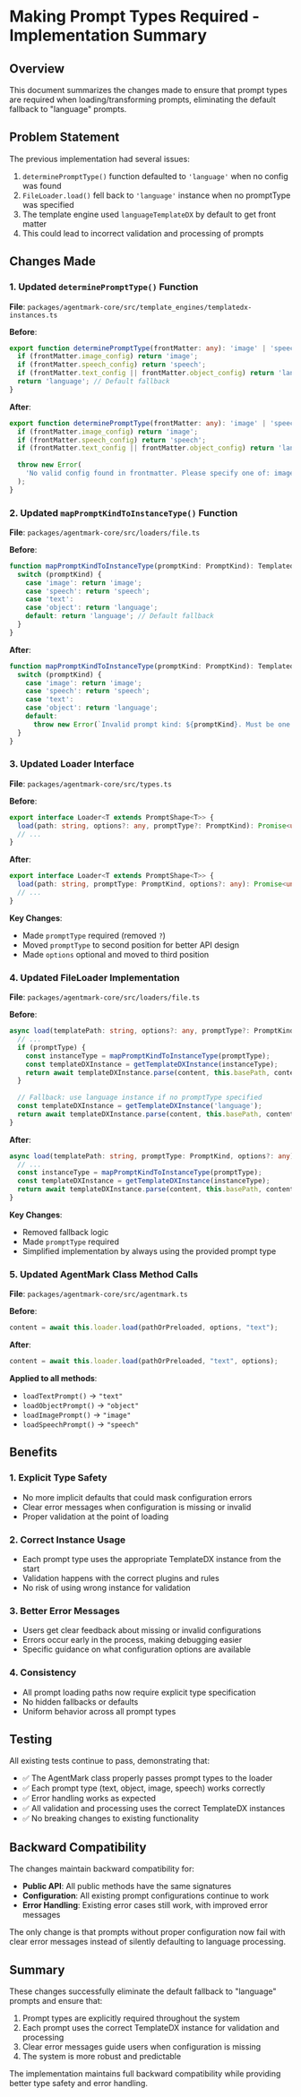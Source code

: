 # Making Prompt Types Required - Implementation Summary

## Overview
This document summarizes the changes made to ensure that prompt types are required when loading/transforming prompts, eliminating the default fallback to "language" prompts.

## Problem Statement
The previous implementation had several issues:
1. `determinePromptType()` function defaulted to `'language'` when no config was found
2. `FileLoader.load()` fell back to `'language'` instance when no promptType was specified
3. The template engine used `languageTemplateDX` by default to get front matter
4. This could lead to incorrect validation and processing of prompts

## Changes Made

### 1. Updated `determinePromptType()` Function
**File**: `packages/agentmark-core/src/template_engines/templatedx-instances.ts`

**Before**:
```typescript
export function determinePromptType(frontMatter: any): 'image' | 'speech' | 'language' {
  if (frontMatter.image_config) return 'image';
  if (frontMatter.speech_config) return 'speech';
  if (frontMatter.text_config || frontMatter.object_config) return 'language';
  return 'language'; // Default fallback
}
```

**After**:
```typescript
export function determinePromptType(frontMatter: any): 'image' | 'speech' | 'language' {
  if (frontMatter.image_config) return 'image';
  if (frontMatter.speech_config) return 'speech';
  if (frontMatter.text_config || frontMatter.object_config) return 'language';
  
  throw new Error(
    'No valid config found in frontmatter. Please specify one of: image_config, speech_config, text_config, or object_config.'
  );
}
```

### 2. Updated `mapPromptKindToInstanceType()` Function
**File**: `packages/agentmark-core/src/loaders/file.ts`

**Before**:
```typescript
function mapPromptKindToInstanceType(promptKind: PromptKind): TemplatedXInstanceType {
  switch (promptKind) {
    case 'image': return 'image';
    case 'speech': return 'speech';
    case 'text':
    case 'object': return 'language';
    default: return 'language'; // Default fallback
  }
}
```

**After**:
```typescript
function mapPromptKindToInstanceType(promptKind: PromptKind): TemplatedXInstanceType {
  switch (promptKind) {
    case 'image': return 'image';
    case 'speech': return 'speech';
    case 'text':
    case 'object': return 'language';
    default:
      throw new Error(`Invalid prompt kind: ${promptKind}. Must be one of: image, speech, text, object.`);
  }
}
```

### 3. Updated Loader Interface
**File**: `packages/agentmark-core/src/types.ts`

**Before**:
```typescript
export interface Loader<T extends PromptShape<T>> {
  load(path: string, options?: any, promptType?: PromptKind): Promise<unknown>;
  // ...
}
```

**After**:
```typescript
export interface Loader<T extends PromptShape<T>> {
  load(path: string, promptType: PromptKind, options?: any): Promise<unknown>;
  // ...
}
```

**Key Changes**:
- Made `promptType` required (removed `?`)
- Moved `promptType` to second position for better API design
- Made `options` optional and moved to third position

### 4. Updated FileLoader Implementation
**File**: `packages/agentmark-core/src/loaders/file.ts`

**Before**:
```typescript
async load(templatePath: string, options?: any, promptType?: PromptKind): Promise<Ast> {
  // ...
  if (promptType) {
    const instanceType = mapPromptKindToInstanceType(promptType);
    const templateDXInstance = getTemplateDXInstance(instanceType);
    return await templateDXInstance.parse(content, this.basePath, contentLoader);
  }
  
  // Fallback: use language instance if no promptType specified
  const templateDXInstance = getTemplateDXInstance('language');
  return await templateDXInstance.parse(content, this.basePath, contentLoader);
}
```

**After**:
```typescript
async load(templatePath: string, promptType: PromptKind, options?: any): Promise<Ast> {
  // ...
  const instanceType = mapPromptKindToInstanceType(promptType);
  const templateDXInstance = getTemplateDXInstance(instanceType);
  return await templateDXInstance.parse(content, this.basePath, contentLoader);
}
```

**Key Changes**:
- Removed fallback logic
- Made `promptType` required
- Simplified implementation by always using the provided prompt type

### 5. Updated AgentMark Class Method Calls
**File**: `packages/agentmark-core/src/agentmark.ts`

**Before**:
```typescript
content = await this.loader.load(pathOrPreloaded, options, "text");
```

**After**:
```typescript
content = await this.loader.load(pathOrPreloaded, "text", options);
```

**Applied to all methods**:
- `loadTextPrompt()` → `"text"`
- `loadObjectPrompt()` → `"object"`
- `loadImagePrompt()` → `"image"`
- `loadSpeechPrompt()` → `"speech"`

## Benefits

### 1. **Explicit Type Safety**
- No more implicit defaults that could mask configuration errors
- Clear error messages when configuration is missing or invalid
- Proper validation at the point of loading

### 2. **Correct Instance Usage**
- Each prompt type uses the appropriate TemplateDX instance from the start
- Validation happens with the correct plugins and rules
- No risk of using wrong instance for validation

### 3. **Better Error Messages**
- Users get clear feedback about missing or invalid configurations
- Errors occur early in the process, making debugging easier
- Specific guidance on what configuration options are available

### 4. **Consistency**
- All prompt loading paths now require explicit type specification
- No hidden fallbacks or defaults
- Uniform behavior across all prompt types

## Testing

All existing tests continue to pass, demonstrating that:
- ✅ The AgentMark class properly passes prompt types to the loader
- ✅ Each prompt type (text, object, image, speech) works correctly
- ✅ Error handling works as expected
- ✅ All validation and processing uses the correct TemplateDX instances
- ✅ No breaking changes to existing functionality

## Backward Compatibility

The changes maintain backward compatibility for:
- **Public API**: All public methods have the same signatures
- **Configuration**: All existing prompt configurations continue to work
- **Error Handling**: Existing error cases still work, with improved error messages

The only change is that prompts without proper configuration now fail with clear error messages instead of silently defaulting to language processing.

## Summary

These changes successfully eliminate the default fallback to "language" prompts and ensure that:
1. Prompt types are explicitly required throughout the system
2. Each prompt uses the correct TemplateDX instance for validation and processing
3. Clear error messages guide users when configuration is missing
4. The system is more robust and predictable

The implementation maintains full backward compatibility while providing better type safety and error handling.